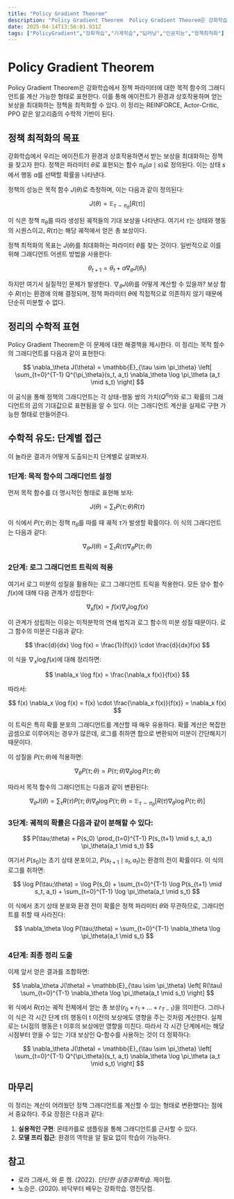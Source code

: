 ```yaml
---
title: "Policy Gradient Theorem"
description: "Policy Gradient Theorem  Policy Gradient Theorem은 강화학습에서 정책 파라미터에 대한 목적 함수의 그래디언트를 계산 가능한 형태로 표현한다. 이를 통해 에이전트가 환경과 상호작용하며 얻는 보상을 최대화하는 정책을 최적화할 수 있다. 이 정리는 REINFORCE, Actor-Critic, PPO 같은 알고리즘의 수학적 기..."
date: 2025-04-14T13:56:01.931Z
tags: ["PolicyGradient","강화학습","기계학습","딥러닝","인공지능","정책최적화"]
---
```

# Policy Gradient Theorem

Policy Gradient Theorem은 강화학습에서 정책 파라미터에 대한 목적 함수의 그래디언트를 계산 가능한 형태로 표현한다. 이를 통해 에이전트가 환경과 상호작용하며 얻는 보상을 최대화하는 정책을 최적화할 수 있다. 이 정리는 REINFORCE, Actor-Critic, PPO 같은 알고리즘의 수학적 기반이 된다.

## 정책 최적화의 목표

강화학습에서 우리는 에이전트가 환경과 상호작용하면서 받는 보상을 최대화하는 정책을 찾고자 한다. 정책은 파라미터 $\theta$로 표현되는 함수 $\pi_\theta(a\mid s)$로 정의된다. 이는 상태 $s$에서 행동 $a$를 선택할 확률을 나타낸다.

정책의 성능은 목적 함수 $J(\theta)$로 측정하며, 이는 다음과 같이 정의된다:

$$
J(\theta) = \mathbb{E}_{\tau \sim \pi_\theta} [R(\tau)]
$$

이 식은 정책 $\pi_\theta$를 따라 생성된 궤적들의 기대 보상을 나타낸다. 여기서 $\tau$는 상태와 행동의 시퀀스이고, $R(\tau)$는 해당 궤적에서 얻은 총 보상이다.

정책 최적화의 목표는 $J(\theta)$를 최대화하는 파라미터 $\theta$를 찾는 것이다. 일반적으로 이를 위해 그래디언트 어센트 방법을 사용한다:

$$
\theta_{t+1} = \theta_t + \alpha \nabla_\theta J(\theta_t)
$$

하지만 여기서 실질적인 문제가 발생한다. $\nabla_\theta J(\theta)$를 어떻게 계산할 수 있을까? 보상 함수 $R(\tau)$는 환경에 의해 결정되며, 정책 파라미터 $\theta$에 직접적으로 의존하지 않기 때문에 단순히 미분할 수 없다.

## 정리의 수학적 표현
Policy Gradient Theorem은 이 문제에 대한 해결책을 제시한다. 이 정리는 목적 함수의 그래디언트를 다음과 같이 표현한다:

$$
\nabla_\theta J(\theta) = \mathbb{E}_{\tau \sim \pi_\theta} \left[ \sum_{t=0}^{T-1} Q^{\pi_\theta}(s_t, a_t) \nabla_\theta \log \pi_\theta (a_t \mid s_t) \right]
$$

이 공식을 통해 정책의 그래디언트는 각 상태-행동 쌍의 가치($Q^{\pi_\theta}$)와 로그 확률의 그래디언트의 곱의 기대값으로 표현됨을 알 수 있다. 이는 그래디언트 계산을 실제로 구현 가능한 형태로 만들어준다.

## 수학적 유도: 단계별 접근

이 놀라운 결과가 어떻게 도출되는지 단계별로 살펴보자.

### 1단계: 목적 함수의 그래디언트 설정

먼저 목적 함수를 더 명시적인 형태로 표현해 보자:

$$
J(\theta) = \sum_{\tau} P(\tau;\theta) R(\tau)
$$

이 식에서 $P(\tau;\theta)$는 정책 $\pi_\theta$를 따를 때 궤적 $\tau$가 발생할 확률이다. 이 식의 그래디언트는 다음과 같다:

$$
\nabla_\theta J(\theta) = \sum_{\tau} R(\tau) \nabla_\theta P(\tau;\theta)
$$

### 2단계: 로그 그래디언트 트릭의 적용

여기서 로그 미분의 성질을 활용하는 로그 그래디언트 트릭을 적용한다. 모든 양수 함수 $f(x)$에 대해 다음 관계가 성립한다:

$$
\nabla_x f(x) = f(x) \nabla_x \log f(x)
$$

이 관계가 성립하는 이유는 미적분학의 연쇄 법칙과 로그 함수의 미분 성질 때문이다. 로그 함수의 미분은 다음과 같다:

$$
\frac{d}{dx} \log f(x) = \frac{1}{f(x)} \cdot \frac{d}{dx}f(x)
$$

이 식을 $\nabla_x \log f(x)$에 대해 정리하면:

$$
\nabla_x \log f(x) = \frac{\nabla_x f(x)}{f(x)}
$$

따라서:

$$
f(x) \nabla_x \log f(x) = f(x) \cdot \frac{\nabla_x f(x)}{f(x)} = \nabla_x f(x)
$$

이 트릭은 특히 확률 분포의 그래디언트를 계산할 때 매우 유용하다. 확률 계산은 복잡한 곱셈으로 이루어지는 경우가 많은데, 로그를 취하면 합으로 변환되어 미분이 간단해지기 때문이다.

이 성질을 $P(\tau;\theta)$에 적용하면:

$$
\nabla_\theta P(\tau;\theta) = P(\tau;\theta) \nabla_\theta \log P(\tau;\theta)
$$

따라서 목적 함수의 그래디언트는 다음과 같이 변환된다:

$$
\nabla_\theta J(\theta) = \sum_{\tau} R(\tau) P(\tau;\theta) \nabla_\theta \log P(\tau;\theta) = \mathbb{E}_{\tau \sim \pi_\theta} [R(\tau) \nabla_\theta \log P(\tau;\theta)]
$$

### 3단계: 궤적의 확률은 다음과 같이 분해할 수 있다:

$$
P(\tau;\theta) = P(s_0) \prod_{t=0}^{T-1} P(s_{t+1} \mid s_t, a_t) \pi_\theta(a_t \mid s_t)
$$

여기서 $P(s_0)$는 초기 상태 분포이고, $P(s_{t+1} \mid s_t, a_t)$는 환경의 전이 확률이다. 이 식의 로그를 취하면:

$$
\log P(\tau;\theta) = \log P(s_0) + \sum_{t=0}^{T-1} \log P(s_{t+1} \mid s_t, a_t) + \sum_{t=0}^{T-1} \log \pi_\theta(a_t \mid s_t)
$$

이 식에서 초기 상태 분포와 환경 전이 확률은 정책 파라미터 $\theta$와 무관하므로, 그래디언트를 취할 때 사라진다:

$$
\nabla_\theta \log P(\tau;\theta) = \sum_{t=0}^{T-1} \nabla_\theta \log \pi_\theta(a_t \mid s_t)
$$

### 4단계: 최종 정리 도출

이제 앞서 얻은 결과를 조합하면:

$$
\nabla_\theta J(\theta) = \mathbb{E}_{\tau \sim \pi_\theta} \left[ R(\tau) \sum_{t=0}^{T-1} \nabla_\theta \log \pi_\theta(a_t \mid s_t) \right]
$$

위 식에서 $R(\tau)$는 궤적 전체에서 얻는 총 보상$(r_0 + r_1 + ... + r_{T-1})$을 의미한다. 그러나 이 식은 각 시간 단계 t의 행동이 t 이전의 보상에도 영향을 주는 것처럼 계산한다. 실제로는 t시점의 행동은 t 이후의 보상에만 영향을 미친다. 따라서 각 시간 단계에서는 해당 시점부터 얻을 수 있는 기대 보상인 Q-함수를 사용하는 것이 더 정확하다:

$$
\nabla_\theta J(\theta) = \mathbb{E}_{\tau \sim \pi_\theta} \left[ \sum_{t=0}^{T-1} Q^{\pi_\theta}(s_t, a_t) \nabla_\theta \log \pi_\theta (a_t \mid s_t) \right]
$$


## 마무리
이 정리는 계산이 어려웠던 정책 그래디언트를 계산할 수 있는 형태로 변환했다는 점에서 중요하다. 주요 장점은 다음과 같다:

1. **실용적인 구현**: 몬테카를로 샘플링을 통해 그래디언트를 근사할 수 있다.
2. **모델 프리 접근**: 환경의 역학을 알 필요 없이 학습이 가능하다.


## 참고
- 로라 그래서, 와 룬 켕. (2022). *단단한 심층강화학습*. 제이펍.
- 노승은. (2020). 바닥부터 배우는 강화학습. 영진닷컴.

